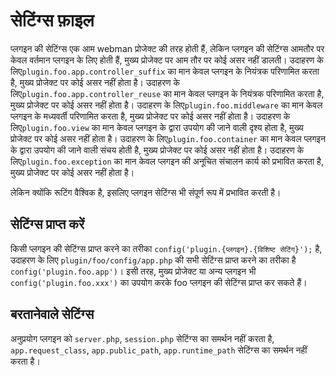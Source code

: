 # सेटिंग्स फ़ाइल

प्लगइन की सेटिंग्स एक आम webman प्रोजेक्ट की तरह होती हैं, लेकिन प्लगइन की सेटिंग्स आमतौर पर केवल वर्तमान प्लगइन के लिए होती हैं, मुख्य प्रोजेक्ट पर आम तौर पर कोई असर नहीं डालती।
उदाहरण के लिए`plugin.foo.app.controller_suffix` का मान केवल प्लगइन के नियंत्रक परिणामित करता है, मुख्य प्रोजेक्ट पर कोई असर नहीं होता है।
उदाहरण के लिए`plugin.foo.app.controller_reuse` का मान केवल प्लगइन के नियंत्रक परिणामित करता है, मुख्य प्रोजेक्ट पर कोई असर नहीं होता है।
उदाहरण के लिए`plugin.foo.middleware` का मान केवल प्लगइन के मध्यवर्ती परिणामित करता है, मुख्य प्रोजेक्ट पर कोई असर नहीं होता है।
उदाहरण के लिए`plugin.foo.view` का मान केवल प्लगइन के द्वारा उपयोग की जाने वाली दृश्य होता है, मुख्य प्रोजेक्ट पर कोई असर नहीं होता है।
उदाहरण के लिए`plugin.foo.container` का मान केवल प्लगइन के द्वारा उपयोग की जाने वाली संचय होती है, मुख्य प्रोजेक्ट पर कोई असर नहीं होता है।
उदाहरण के लिए`plugin.foo.exception` का मान केवल प्लगइन की अनूचित संचालन कार्य को प्रभावित करता है, मुख्य प्रोजेक्ट पर कोई असर नहीं होता है।

लेकिन क्योंकि रूटिंग वैश्विक है, इसलिए प्लगइन सेटिंग्स भी संपूर्ण रूप में प्रभावित करती है।

## सेटिंग्स प्राप्त करें
किसी प्लगइन की सेटिंग्स प्राप्त करने का तरीका `config('plugin.{प्लगइन}.{विशिष्ट सेटिंग}');` है, उदाहरण के लिए `plugin/foo/config/app.php` की सभी सेटिंग्स प्राप्त करने का तरीका है `config('plugin.foo.app')`।
इसी तरह, मुख्य प्रोजेक्ट या अन्य प्लगइन भी `config('plugin.foo.xxx')` का उपयोग करके foo प्लगइन की सेटिंग्स प्राप्त कर सकते हैं।

## बरतानेवाले सेटिंग्स
अनुप्रयोग प्लगइन को `server.php`, `session.php` सेटिंग्स का समर्थन नहीं करता है, `app.request_class`, `app.public_path`, `app.runtime_path` सेटिंग्स का समर्थन नहीं करता है।
